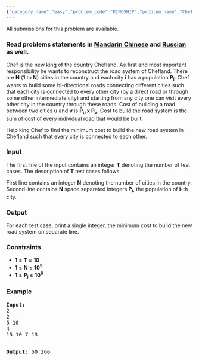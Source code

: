 ```yaml
---
{"category_name":"easy","problem_code":"KINGSHIP","problem_name":"Chef and Kingship","languages_supported":{"0":"ADA","1":"ASM","2":"BASH","3":"BF","4":"C","5":"C99 strict","6":"CAML","7":"CLOJ","8":"CLPS","9":"CPP 4.3.2","10":"CPP 4.9.2","11":"CPP14","12":"CS2","13":"D","14":"ERL","15":"FORT","16":"FS","17":"GO","18":"HASK","19":"ICK","20":"ICON","21":"JAVA","22":"JS","23":"LISP clisp","24":"LISP sbcl","25":"LUA","26":"NEM","27":"NICE","28":"NODEJS","29":"PAS fpc","30":"PAS gpc","31":"PERL","32":"PERL6","33":"PHP","34":"PIKE","35":"PRLG","36":"PYTH","37":"PYTH 3.4","38":"RUBY","39":"SCALA","40":"SCM guile","41":"SCM qobi","42":"ST","43":"TCL","44":"TEXT","45":"WSPC"},"max_timelimit":1,"source_sizelimit":50000,"problem_author":"shiplu","problem_tester":"rustinpiece‎","date_added":"31-01-2014","tags":{"0":"ad","1":"cook43","2":"graph","3":"shiplu","4":"simple"},"editorial_url":"http://discuss.codechef.com/problems/KINGSHIP","time":{"view_start_date":1392575400,"submit_start_date":1392575400,"visible_start_date":1392575400,"end_date":1735669800},"layout":"problem"}
---
```

<span class="solution-visible-txt">All submissions for this problem are available.</span><h3> Read problems statements in <a target="_blank" href="http://www.codechef.com/download/translated/COOK43/mandarin/KINGSHIP.pdf">Mandarin Chinese</a> and <a target="_blank" href="http://www.codechef.com/download/translated/COOK43/russian/KINGSHIP.pdf">Russian</a> as well.</h3>
<p>Chef is the new king of the country Chefland. As first and most important responsibility he wants to reconstruct the road system of Chefland. There are <b>N</b> (<b>1</b> to <b>N</b>) cities in the country and each city <b>i</b> has a population <b>P<sub>i</sub></b>. Chef wants to build some bi-directional roads connecting different cities such that each city is connected to every other city (by a direct road or through some other intermediate city) and starting from any city one can visit every other city in the country through these roads. Cost of building a road between two cities <b>u</b> and <b>v</b> is <b>P<sub>u</sub> x P<sub>v</sub></b>. Cost to build the road system is the sum of cost of every individual road that would be built. </p>
<p>Help king Chef to find the minimum cost to build the new road system in Chefland such that every city is connected to each other.</p>

<h3>Input</h3>
<p>The first line of the input contains an integer <b>T</b> denoting the number of test cases. The description of <b>T</b> test cases follows. </p>
<p>First line contains an integer <b>N</b> denoting the number of cities in the country. Second line contains <b>N</b> space separated integers <b>P<sub>i</sub></b>, the population of <b>i</b>-th city.</p>

<h3>Output</h3>
<p>For each test case, print a single integer, the minimum cost to build the new road system on separate line.</p>

<h3>Constraints</h3>
<ul>
<li><b>1</b> ≤ <b>T</b> ≤ <b>10</b></li>
<li><b>1</b> ≤ <b>N</b> ≤ <b>10<sup>5</sup></b></li>
<li><b>1</b> ≤ <b>P<sub>i</sub></b> ≤ <b>10<sup>6</sup></b></li>
</ul>

<h3>Example</h3>
<pre><b>Input:</b>
2
2
5 10
4
15 10 7 13

<b>Output:</b>
50
266
</pre>
